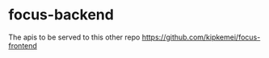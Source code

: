 # focus-backend

The apis to be served to this other repo https://github.com/kipkemei/focus-frontend
